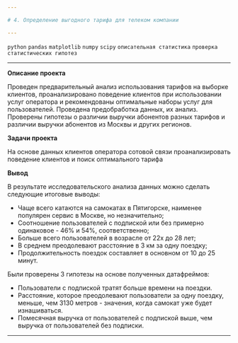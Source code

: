 ```yaml
---

# 4. Определение выгодного тарифа для телеком компании

---
```


`python` `pandas` `matplotlib` `numpy` `scipy` `описательная статистика` `проверка статистических гипотез` 

---

**Описание проекта**

Проведен предварительный анализ использования тарифов на выборке клиентов, проанализировано поведение клиентов при использовании услуг оператора и рекомендованы оптимальные наборы услуг для пользователей. Проведена предобработка данных, их анализ. Проверены гипотезы о различии выручки абонентов разных тарифов и различии выручки абонентов из Москвы и других регионов.

**Задачи проекта**

На основе данных клиентов оператора сотовой связи проанализировать поведение клиентов и поиск оптимального тарифа

**Вывод**

В результате исследовательского анализа данных можно сделать следующие итоговые выводы:

- Чаще всего катаются на самокатах в Пятигорске, наименее популярен сервис в Москве, но незначительно;
- Соотношение пользователей с подпиской или без примерно одинаковое - 46% и 54%, соответственно;
- Больше всего пользователей в возрасле от 22х до 28 лет;
- В среднем преодолевают расстояние в 3 км за одну поездку;
- Продолжительность поездок составляет в основном от 10 до 25 минут.

Были проверены 3 гипотезы на основе полученных датафреймов:

- Пользователи с подпиской тратят больше времени на поездки.
- Расстояние, которое преодолевают пользователи за одну поездку, меньше, чем 3130 метров - значения, когда самокат уже будет изнашиваться.
- Помесячная выручка от пользователей с подпиской выше, чем выручка от пользователей без подписки.

---
